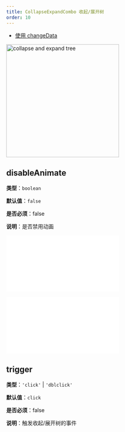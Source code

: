 ```yaml
---
title: CollapseExpandCombo 收起/展开树
order: 10
---
```


- [使用 changeData](/examples/interaction/treeBehavior/#changeData)

<img alt="collapse and expand tree" src="https://mdn.alipayobjects.com/huamei_qa8qxu/afts/img/A*hNYdS4_BSX8AAAAAAAAAAAAADmJ7AQ/original" height='300'/>

## disableAnimate

**类型**：`boolean`

**默认值**：`false`

**是否必须**：false

**说明**：是否禁用动画

<embed src="../../common/BehaviorEventName.zh.md"></embed>

<embed src="../../common/BehaviorShould.zh.md"></embed>

## trigger

**类型**：`'click'` | `'dblclick'`

**默认值**：`click`

**是否必须**：false

**说明**：触发收起/展开树的事件
